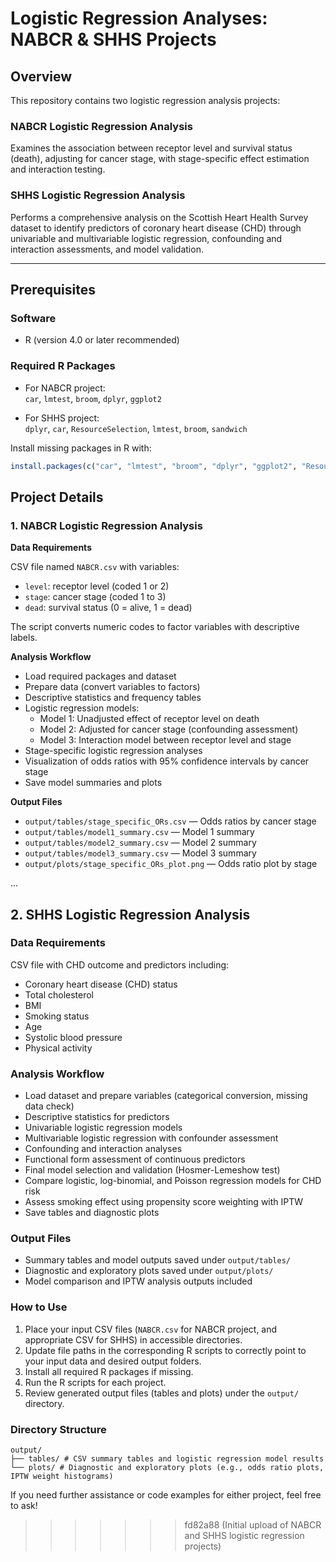 
# Logistic Regression Analyses: NABCR & SHHS Projects

## Overview

This repository contains two logistic regression analysis projects:

### NABCR Logistic Regression Analysis

Examines the association between receptor level and survival status (death), adjusting for cancer stage, with stage-specific effect estimation and interaction testing.

### SHHS Logistic Regression Analysis

Performs a comprehensive analysis on the Scottish Heart Health Survey dataset to identify predictors of coronary heart disease (CHD) through univariable and multivariable logistic regression, confounding and interaction assessments, and model validation.

---

## Prerequisites

### Software

- R (version 4.0 or later recommended)

### Required R Packages

- For NABCR project:  
  `car`, `lmtest`, `broom`, `dplyr`, `ggplot2`

- For SHHS project:  
  `dplyr`, `car`, `ResourceSelection`, `lmtest`, `broom`, `sandwich`

Install missing packages in R with:

```r
install.packages(c("car", "lmtest", "broom", "dplyr", "ggplot2", "ResourceSelection", "sandwich"))
```

## Project Details

### 1. NABCR Logistic Regression Analysis

**Data Requirements**

CSV file named `NABCR.csv` with variables:

- `level`: receptor level (coded 1 or 2)  
- `stage`: cancer stage (coded 1 to 3)  
- `dead`: survival status (0 = alive, 1 = dead)  

The script converts numeric codes to factor variables with descriptive labels.

**Analysis Workflow**

- Load required packages and dataset  
- Prepare data (convert variables to factors)  
- Descriptive statistics and frequency tables  
- Logistic regression models:  
  - Model 1: Unadjusted effect of receptor level on death  
  - Model 2: Adjusted for cancer stage (confounding assessment)  
  - Model 3: Interaction model between receptor level and stage  
- Stage-specific logistic regression analyses  
- Visualization of odds ratios with 95% confidence intervals by cancer stage  
- Save model summaries and plots  

**Output Files**

- `output/tables/stage_specific_ORs.csv` — Odds ratios by cancer stage  
- `output/tables/model1_summary.csv` — Model 1 summary  
- `output/tables/model2_summary.csv` — Model 2 summary  
- `output/tables/model3_summary.csv` — Model 3 summary  
- `output/plots/stage_specific_ORs_plot.png` — Odds ratio plot by stage  

...


## 2. SHHS Logistic Regression Analysis

### Data Requirements

CSV file with CHD outcome and predictors including:

- Coronary heart disease (CHD) status  
- Total cholesterol  
- BMI  
- Smoking status  
- Age  
- Systolic blood pressure  
- Physical activity  

### Analysis Workflow

- Load dataset and prepare variables (categorical conversion, missing data check)  
- Descriptive statistics for predictors  
- Univariable logistic regression models  
- Multivariable logistic regression with confounder assessment  
- Confounding and interaction analyses  
- Functional form assessment of continuous predictors  
- Final model selection and validation (Hosmer-Lemeshow test)  
- Compare logistic, log-binomial, and Poisson regression models for CHD risk  
- Assess smoking effect using propensity score weighting with IPTW  
- Save tables and diagnostic plots  

### Output Files

- Summary tables and model outputs saved under `output/tables/`  
- Diagnostic and exploratory plots saved under `output/plots/`  
- Model comparison and IPTW analysis outputs included  

### How to Use

1. Place your input CSV files (`NABCR.csv` for NABCR project, and appropriate CSV for SHHS) in accessible directories.  
2. Update file paths in the corresponding R scripts to correctly point to your input data and desired output folders.  
3. Install all required R packages if missing.  
4. Run the R scripts for each project.  
5. Review generated output files (tables and plots) under the `output/` directory.  

### Directory Structure

```
output/
├── tables/ # CSV summary tables and logistic regression model results
└── plots/ # Diagnostic and exploratory plots (e.g., odds ratio plots, IPTW weight histograms)
```


If you need further assistance or code examples for either project, feel free to ask!

>>>>>>> fd82a88 (Initial upload of NABCR and SHHS logistic regression projects)
